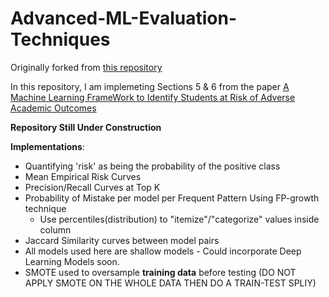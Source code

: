 # Advanced-ML-Evaluation-Techniques

Originally forked from [this repository](https://github.com/dssg/student-early-warning)

In this repository, I am implemeting Sections 5 & 6 from the paper [A Machine Learning FrameWork to Identify Students at Risk of Adverse Academic Outcomes](https://dl.acm.org/doi/10.1145/2783258.2788620)

**Repository Still Under Construction**

**Implementations**:
 - Quantifying 'risk' as being the probability of the positive class
 - Mean Empirical Risk Curves
 - Precision/Recall Curves at Top K
 - Probability of Mistake per model per Frequent Pattern Using FP-growth technique
   * Use percentiles(distribution) to "itemize"/"categorize" values inside column
 - Jaccard Similarity curves between model pairs
 - All models used here are shallow models - Could incorporate Deep Learning Models soon.
 - SMOTE used to oversample **training data** before testing (DO NOT APPLY SMOTE ON THE WHOLE DATA THEN DO A TRAIN-TEST SPLIY)
